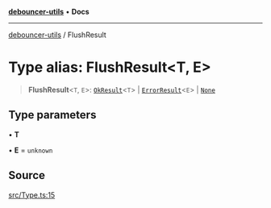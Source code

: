 [**debouncer-utils**](../README.md) • **Docs**

***

[debouncer-utils](../README.md) / FlushResult

# Type alias: FlushResult\<T, E\>

> **FlushResult**\<`T`, `E`\>: [`OkResult`](../interfaces/OkResult.md)\<`T`\> \| [`ErrorResult`](../interfaces/ErrorResult.md)\<`E`\> \| [`None`](../interfaces/None.md)

## Type parameters

• **T**

• **E** = `unknown`

## Source

[src/Type.ts:15](https://github.com/CaioOliveira793/debouncer-utils/blob/0e92308b2a5ad95ff3e77bc26245f15699f57079/src/Type.ts#L15)
